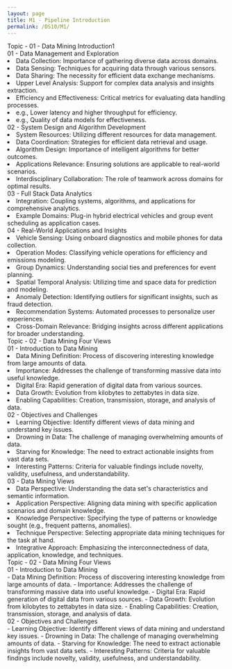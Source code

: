```yaml
---
layout: page
title: M1 - Pipeline Introduction
permalink: /DS10/M1/
---
```


<div class="btn note2">Topic - 01 - Data Mining Introduction1</div>
<div class="btn note3">
<div class="btn note4">01 - Data Management and Exploration</div>
<li>Data Collection: Importance of gathering diverse data across domains.</li>
<li>Data Sensing: Techniques for acquiring data through various sensors.</li>
<li>Data Sharing: The necessity for efficient data exchange mechanisms.</li>
<li>Upper Level Analysis: Support for complex data analysis and insights extraction.</li>
<li>Efficiency and Effectiveness: Critical metrics for evaluating data handling processes.</li>
    <li>e.g., Lower latency and higher throughput for efficiency.</li>
    <li>e.g., Quality of data models for effectiveness.</li>
</div>
<div class="btn note3">
<div class="btn note4">02 - System Design and Algorithm Development</div>
<li>System Resources: Utilizing different resources for data management.</li>
<li>Data Coordination: Strategies for efficient data retrieval and usage.</li>
<li>Algorithm Design: Importance of intelligent algorithms for better outcomes.</li>
<li>Applications Relevance: Ensuring solutions are applicable to real-world scenarios.</li>
<li>Interdisciplinary Collaboration: The role of teamwork across domains for optimal results.</li>
</div>
<div class="btn note3">
<div class="btn note4">03 - Full Stack Data Analytics</div>
<li>Integration: Coupling systems, algorithms, and applications for comprehensive analytics.</li>
<li>Example Domains: Plug-in hybrid electrical vehicles and group event scheduling as application cases.</li>
</div>
<div class="btn note3">
<div class="btn note4">04 - Real-World Applications and Insights</div>
<li>Vehicle Sensing: Using onboard diagnostics and mobile phones for data collection.</li>
<li>Operation Modes: Classifying vehicle operations for efficiency and emissions modeling.</li>
<li>Group Dynamics: Understanding social ties and preferences for event planning.</li>
<li>Spatial Temporal Analysis: Utilizing time and space data for prediction and modeling.</li>
<li>Anomaly Detection: Identifying outliers for significant insights, such as fraud detection.</li>
<li>Recommendation Systems: Automated processes to personalize user experiences.</li>
<li>Cross-Domain Relevance: Bridging insights across different applications for broader understanding.</li>
</div>

<div class="btn note2">Topic - 02 - Data Mining Four Views</div>
<div class="btn note3">
<div class="btn note4">01 - Introduction to Data Mining</div>
<li>Data Mining Definition: Process of discovering interesting knowledge from large amounts of data.</li>
<li>Importance: Addresses the challenge of transforming massive data into useful knowledge.</li>
<li>Digital Era: Rapid generation of digital data from various sources.</li>
<li>Data Growth: Evolution from kilobytes to zettabytes in data size.</li>
<li>Enabling Capabilities: Creation, transmission, storage, and analysis of data.</li>
</div>
<div class="btn note3">
<div class="btn note4">02 - Objectives and Challenges</div>
<li>Learning Objective: Identify different views of data mining and understand key issues.</li>
<li>Drowning in Data: The challenge of managing overwhelming amounts of data.</li>
<li>Starving for Knowledge: The need to extract actionable insights from vast data sets.</li>
<li>Interesting Patterns: Criteria for valuable findings include novelty, validity, usefulness, and understandability.</li>
</div>
<div class="btn note3">
<div class="btn note4">03 - Data Mining Views</div>
<li>Data Perspective: Understanding the data set's characteristics and semantic information.</li>
<li>Application Perspective: Aligning data mining with specific application scenarios and domain knowledge.</li>
<li>Knowledge Perspective: Specifying the type of patterns or knowledge sought (e.g., frequent patterns, anomalies).</li>
<li>Technique Perspective: Selecting appropriate data mining techniques for the task at hand.</li>
<li>Integrative Approach: Emphasizing the interconnectedness of data, application, knowledge, and techniques.</li>
</div>

<div class="btn note2">Topic - 02 - Data Mining Four Views</div>
<div class="btn note3" markdown="1">
<div class="btn note4">01 - Introduction to Data Mining</div>
- Data Mining Definition: Process of discovering interesting knowledge from large amounts of data.
- Importance: Addresses the challenge of transforming massive data into useful knowledge.
- Digital Era: Rapid generation of digital data from various sources.
- Data Growth: Evolution from kilobytes to zettabytes in data size.
- Enabling Capabilities: Creation, transmission, storage, and analysis of data.
</div>
<div class="btn note3" markdown="1">
<div class="btn note4">02 - Objectives and Challenges</div>
- Learning Objective: Identify different views of data mining and understand key issues.
- Drowning in Data: The challenge of managing overwhelming amounts of data.
- Starving for Knowledge: The need to extract actionable insights from vast data sets.
- Interesting Patterns: Criteria for valuable findings include novelty, validity, usefulness, and understandability.
</div>